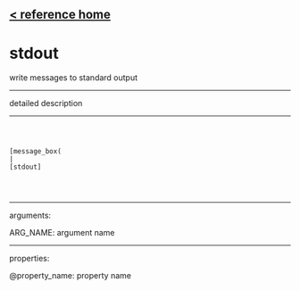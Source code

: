 [< reference home](ceammc_lib.html)
---

# stdout


write messages to standard output

---

detailed description
<br>


---


```



[message_box(                                 
|
[stdout]


            
```

---
arguments:

ARG_NAME: argument name<br>

---
properties:

@property_name: property name<br>

